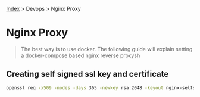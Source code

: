 [Index][home] > Devops > Nginx Proxy

# Nginx Proxy

>The best way is to use docker. The following guide  will explain setting a docker-compose based nginx reverse proxysh


## Creating self signed ssl key and certificate
```bash
openssl req -x509 -nodes -days 365 -newkey rsa:2048 -keyout nginx-selfsigned.key -out nginx-selfsigned.crt
```


[home]: /dev-guide
